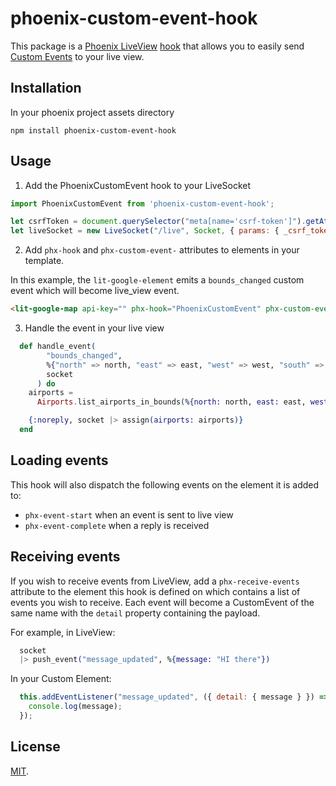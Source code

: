 # phoenix-custom-event-hook

This package is a [Phoenix LiveView](https://hexdocs.pm/phoenix_live_view/Phoenix.LiveView.html) [hook](https://hexdocs.pm/phoenix_live_view/js-interop.html#client-hooks) that allows you to easily send [Custom Events](https://developer.mozilla.org/en-US/docs/Web/API/CustomEvent/CustomEvent) to your live view.

## Installation

In your phoenix project assets directory

```
npm install phoenix-custom-event-hook
```

## Usage

1. Add the PhoenixCustomEvent hook to your LiveSocket

```javascript
import PhoenixCustomEvent from 'phoenix-custom-event-hook';

let csrfToken = document.querySelector("meta[name='csrf-token']").getAttribute("content")
let liveSocket = new LiveSocket("/live", Socket, { params: { _csrf_token: csrfToken }, hooks: { PhoenixCustomEvent } })
```

2. Add `phx-hook` and `phx-custom-event-` attributes to elements in your template.

In this example, the `lit-google-element` emits a `bounds_changed` custom event which will become live_view event.

```html
<lit-google-map api-key="" phx-hook="PhoenixCustomEvent" phx-custom-event-bounds_changed="bounds_changed">
```

3. Handle the event in your live view

```elixir
  def handle_event(
        "bounds_changed",
        %{"north" => north, "east" => east, "west" => west, "south" => south},
        socket
      ) do
    airports =
      Airports.list_airports_in_bounds(%{north: north, east: east, west: west, south: south})

    {:noreply, socket |> assign(airports: airports)}
  end
```

## Loading events

This hook will also dispatch the following events on the element it is added to:

* `phx-event-start` when an event is sent to live view
* `phx-event-complete` when a reply is received

## Receiving events

If you wish to receive events from LiveView, add a `phx-receive-events` attribute to the element this hook is defined on which contains a list of events you wish to receive. Each event will become a CustomEvent of the same name with the `detail` property containing the payload. 

For example, in LiveView:

```elixir
  socket
  |> push_event("message_updated", %{message: "HI there"})
```

In your Custom Element:

```javascript
  this.addEventListener("message_updated", ({ detail: { message } }) => {
    console.log(message);
  });
```

## License

[MIT](LICENSE).
